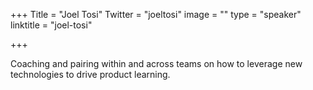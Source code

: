 +++
Title = "Joel Tosi"
Twitter = "joeltosi"
image = ""
type = "speaker"
linktitle = "joel-tosi"

+++

Coaching and pairing within and across teams on how to leverage new technologies to drive product learning.
